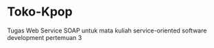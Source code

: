 # Toko-Kpop

Tugas Web Service SOAP untuk mata kuliah service-oriented software development pertemuan 3
